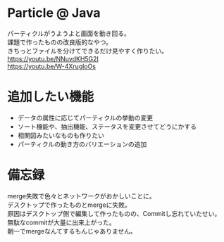 # Particle @ Java
パーティクルがうようよと画面を動き回る。  
課題で作ったものの改良版的なやつ。  
きちっとファイルを分けてできるだけ見やすく作りたい。  
https://youtu.be/NNuvdKH5G2I  
https://youtu.be/W-4XrugloOs

# 追加したい機能
- データの属性に応じてパーティクルの挙動の変更
- ソート機能や、抽出機能、ステータスを変更させてどうにかする
- 相関図みたいなものも作りたい
- パーティクルの動き方のバリエーションの追加

# 備忘録
merge失敗で色々とネットワークがおかしいことに。  
デスクトップで作ったものとmergeに失敗。  
原因はデスクトップ側で編集して作ったものの、Commitし忘れていたせい。  
無駄なcommitが大量に出来上がった。  
朝一でmergeなんてするもんじゃありません。
